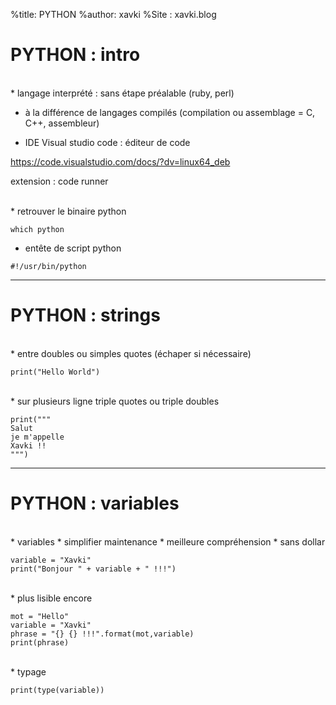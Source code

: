 %title: PYTHON
%author: xavki
%Site : xavki.blog


# PYTHON : intro

<br>
* langage interprété  : sans étape préalable (ruby, perl)

* à la différence de langages compilés (compilation ou assemblage = C, C++, assembleur) 

* IDE Visual studio code : éditeur de code

https://code.visualstudio.com/docs/?dv=linux64_deb

extension : code runner

<br>
* retrouver le binaire python

```
which python
```

* entête de script python
```
#!/usr/bin/python
```


---------------------------------------------------------------------


# PYTHON : strings

<br>
* entre doubles ou simples quotes (échaper si nécessaire)

```
print("Hello World")
```

<br>
* sur plusieurs ligne triple quotes ou triple doubles

```
print("""
Salut
je m'appelle
Xavki !!
""")
```

-------------------------------------------------------------------

# PYTHON : variables


<br>
* variables
	* simplifier maintenance
	* meilleure compréhension
	* sans dollar

```
variable = "Xavki"
print("Bonjour " + variable + " !!!")
```

<br>
* plus lisible encore

```
mot = "Hello"
variable = "Xavki"
phrase = "{} {} !!!".format(mot,variable)
print(phrase)
```

<br>
* typage

```
print(type(variable))
```

